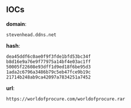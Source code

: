 
## IOCs

__domain__:

```text
stevenhead.ddns.net
```
__hash__:

```text
dea45ddf6c0ae0f9f3fde1bfd53bc34f
b8d16e9a76e9f77975a14bf4e03ac1ff
50005f22608e93dff1d9ed18f6be95d3
1ada2c6796a3486b79c5eb47fce9b19c
21714b248ab9ca42097a7834251a7452
```
__url__:

```text
https://worldofprocure.com/worldofprocure.rar
```